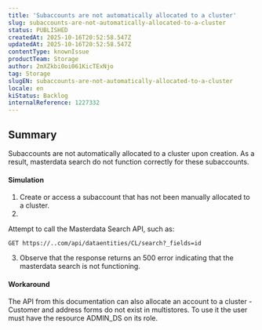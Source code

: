 ```yaml
---
title: 'Subaccounts are not automatically allocated to a cluster'
slug: subaccounts-are-not-automatically-allocated-to-a-cluster
status: PUBLISHED
createdAt: 2025-10-16T20:52:58.547Z
updatedAt: 2025-10-16T20:52:58.547Z
contentType: knownIssue
productTeam: Storage
author: 2mXZkbi0oi061KicTExNjo
tag: Storage
slugEN: subaccounts-are-not-automatically-allocated-to-a-cluster
locale: en
kiStatus: Backlog
internalReference: 1227332
---
```


## Summary


Subaccounts are not automatically allocated to a cluster upon creation. As a result, masterdata search do not function correctly for these subaccounts.


#### Simulation



1. Create or access a subaccount that has not been manually allocated to a cluster.
2.

Attempt to call the Masterdata Search API, such as:

    GET https://..com/api/dataentities/CL/search?_fields=id

3. Observe that the response returns an 500 error indicating that the masterdata search is not functioning.


#### Workaround


The API from this documentation can also allocate an account to a cluster - Customer and address forms do not exist in multistores. To use it the user must have the resource ADMIN_DS on its role.



